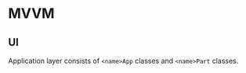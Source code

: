 ﻿<!--
#
# Copyright (c) 2020, Xin YUAN, courses of Zhejiang University
# All rights reserved.
#
# This program is free software; you can redistribute it and/or
# modify it under the terms of the 2-Clause BSD License.
#
# Author contact information:
#   yxxinyuan@zju.edu.cn
#
-->

# MVVM

## UI

Application layer consists of `<name>App` classes and `<name>Part` classes.
